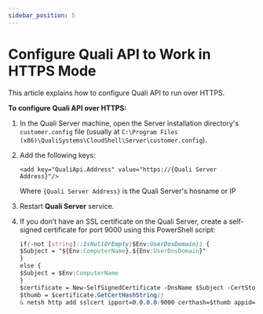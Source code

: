 ```yaml
---
sidebar_position: 5
---
```


# Configure Quali API to Work in HTTPS Mode

This article explains how to configure Quali API to run over HTTPS.

**To configure Quali API over HTTPS:**

1. In the Quali Server machine, open the Server installation directory's `customer.config` file (usually at `C:\Program Files (x86)\QualiSystems\CloudShell\Server\customer.config`).
2. Add the following keys:
    
    `<add key="QualiApi.Address" value="https://{Quali Server Address}"/>`
    
    Where `{Quali Server Address}` is the Quali Server's hosname or IP
    
3. Restart **Quali Server** service.
4. If you don’t have an SSL certificate on the Quali Server, create a self-signed certificate for port 9000 using this PowerShell script:
    
    ```css
    if(-not [string]::IsNullOrEmpty($Env:UserDnsDomain)) {
    $Subject = "${Env:ComputerName}.${Env:UserDnsDomain}"
    }
    else {
    $Subject = $Env:ComputerName
    }
    $certificate = New-SelfSignedCertificate -DnsName $Subject -CertStoreLocation "cert:\LocalMachine\My"
    $thumb = $certificate.GetCertHashString()
    & netsh http add sslcert ipport=0.0.0.0:9000 certhash=$thumb appid=`{1b1e7a9d-1af7-4922-88b9-8220e09cc072`}
    ```